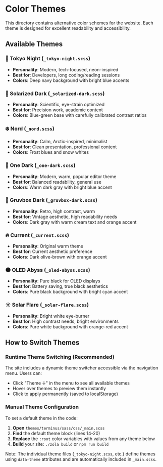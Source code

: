 # Color Themes

This directory contains alternative color schemes for the website. Each theme is designed for excellent readability and accessibility.

## Available Themes

### 🌃 Tokyo Night (`_tokyo-night.scss`)
- **Personality**: Modern, tech-focused, neon-inspired
- **Best for**: Developers, long coding/reading sessions
- **Colors**: Deep navy background with bright blue accents

### 🌅 Solarized Dark (`_solarized-dark.scss`)  
- **Personality**: Scientific, eye-strain optimized
- **Best for**: Precision work, academic content
- **Colors**: Blue-green base with carefully calibrated contrast ratios

### ❄️ Nord (`_nord.scss`)
- **Personality**: Calm, Arctic-inspired, minimalist
- **Best for**: Clean presentation, professional content
- **Colors**: Frost blues and snow whites

### 🌙 One Dark (`_one-dark.scss`)
- **Personality**: Modern, warm, popular editor theme  
- **Best for**: Balanced readability, general use
- **Colors**: Warm dark gray with bright blue accent

### 🍂 Gruvbox Dark (`_gruvbox-dark.scss`)
- **Personality**: Retro, high contrast, warm
- **Best for**: Vintage aesthetic, high readability needs
- **Colors**: Dark gray with warm cream text and orange accent

### 🔥 Current (`_current.scss`)
- **Personality**: Original warm theme
- **Best for**: Current aesthetic preference
- **Colors**: Dark olive-brown with orange accent

### 🌑 OLED Abyss (`_oled-abyss.scss`)
- **Personality**: Pure black for OLED displays
- **Best for**: Battery saving, true black aesthetics
- **Colors**: Pure black background with bright cyan accent

### ☀️ Solar Flare (`_solar-flare.scss`)
- **Personality**: Bright white eye-burner
- **Best for**: High contrast needs, bright environments
- **Colors**: Pure white background with orange-red accent

## How to Switch Themes

### Runtime Theme Switching (Recommended)
The site includes a dynamic theme switcher accessible via the navigation menu. Users can:
- Click "Theme ↓" in the menu to see all available themes
- Hover over themes to preview them instantly
- Click to apply permanently (saved to localStorage)

### Manual Theme Configuration
To set a default theme in the code:

1. **Open** `themes/terminus/sass/css/_main.scss`
2. **Find** the default theme block (lines 14-20)
3. **Replace** the `:root` color variables with values from any theme below
4. **Build** your site: `./zola build` or `npm run build`

Note: The individual theme files (`_tokyo-night.scss`, etc.) define themes using `data-theme` attributes and are automatically included in `_main.scss`.